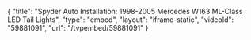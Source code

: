 {
    "title": "Spyder Auto Installation: 1998-2005 Mercedes W163 ML-Class LED Tail Lights",
    "type": "embed",
    "layout": "iframe-static",
    "videoId": "59881091",
    "url": "\/tvpembed\/59881091"
}